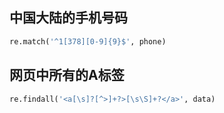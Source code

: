 ## 中国大陆的手机号码
```python
re.match('^1[378][0-9]{9}$', phone)
```

## 网页中所有的A标签
```python
re.findall('<a[\s]?[^>]+?>[\s\S]+?</a>', data)
```
